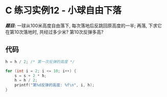 <!--
  - File Name README.md
  - Version 1.0
  - Author aaron
  - Email wzj020109@163.com
  - Created Time 2022-01-08
-->


# C 练习实例12 - 小球自由下落

***题目:*** 一球从100米高度自由落下, 每次落地后反跳回原高度的一半; 再落, 下求它在第10次落地时, 共经过多少米? 第10次反弹多高?

## 代码
```c
h = h / 2; /* 第一次反弹的高度 */

for (int i = 2; i <= 10; i++) {
    s = s + 2 * h;
    h = h / 2;
    printf("第%d反弹的高度: %f\n", i, h);
}
```

